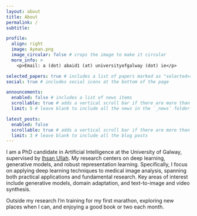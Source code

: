 ```yaml
---
layout: about
title: About
permalink: /
subtitle:

profile:
  align: right
  image: Ayman.png
  image_circular: false # crops the image to make it circular
  more_info: >
    <p>Email: a (dot) abaid1 (at) universityofgalway (dot) ie</p>

selected_papers: true # includes a list of papers marked as "selected={true}"
social: true # includes social icons at the bottom of the page

announcements:
  enabled: false # includes a list of news items
  scrollable: true # adds a vertical scroll bar if there are more than 3 news items
  limit: 5 # leave blank to include all the news in the `_news` folder

latest_posts:
  enabled: false
  scrollable: true # adds a vertical scroll bar if there are more than 3 new posts items
  limit: 3 # leave blank to include all the blog posts
---
```


I am a PhD candidate in Artificial Intelligence at the University of Galway, supervised by <a href='#'>Ihsan Ullah</a>. My research centers on deep learning, generative models, and robust representation learning. Specifically, I focus on applying deep learning techniques to medical image analysis, spanning both practical applications and fundamental research. Key areas of interest include generative models, domain adaptation, and text-to-image and video synthesis.


Outside my research I’m training for my first marathon, exploring new places when I can, and enjoying a good book or two each month.
